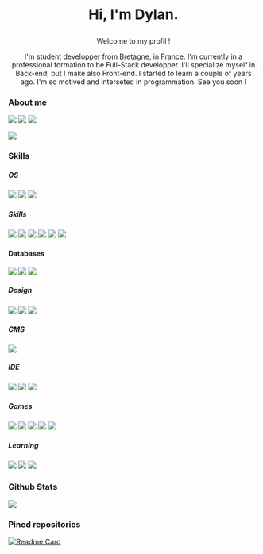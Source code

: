 # <p align="center">Hi, I'm Dylan.</p>
<!--<p align="center"><img src="./Dylan.jpg" alt="Dylan's photo" style="width: 400px;"></img></p>-->

<p align="center">Welcome to my profil !</p>

<p align="center">I'm student developper from Bretagne, in France. I'm currently in a professional formation to be Full-Stack developper. I'll specialize myself in Back-end, but I make also Front-end. I started to learn a couple of years ago. I'm so motived and interseted in programmation. See you soon !</p>

### About me

<a href="https://www.linkedin.com/in/dylan-babonneau"><img src="https://img.shields.io/badge/LinkedIn-0077B5?style=for-the-badge&logo=linkedin&logoColor=white"></img></a>
<a href="https://facebook.com/dylan.babonneau"><img src="https://img.shields.io/badge/Facebook-1877F2?style=for-the-badge&logo=facebook&logoColor=white"></img></a>
<a href="https://instagram.com/dylan.babonneau"><img src="https://img.shields.io/badge/Instagram-E4405F?style=for-the-badge&logo=instagram&logoColor=white"></img></a>

<a href="https://paypal.me/daymortel"><img src="https://img.shields.io/badge/PayPal-00457C?style=for-the-badge&logo=paypal&logoColor=white"></img></a>

### Skills

##### OS

<img src="https://img.shields.io/badge/Windows-0078D6?style=for-the-badge&logo=windows&logoColor=white"></img>
<img src="https://img.shields.io/badge/Linux-FCC624?style=for-the-badge&logo=linux&logoColor=black"></img>
<img src="https://img.shields.io/badge/Android-3DDC84?style=for-the-badge&logo=android&logoColor=white"></img>

##### Skills

<img src="https://img.shields.io/badge/HTML5-E34F26?style=for-the-badge&logo=html5&logoColor=white"></img>
<img src="https://img.shields.io/badge/CSS3-1572B6?style=for-the-badge&logo=css3&logoColor=white"></img>
<img src="https://img.shields.io/badge/JavaScript-323330?style=for-the-badge&logo=javascript&logoColor=F7DF1E"></img>
<img src="https://img.shields.io/badge/Python-FFD43B?style=for-the-badge&logo=python&logoColor=darkgreen"></img>
<img src="https://img.shields.io/badge/C-00599C?style=for-the-badge&logo=c&logoColor=white"></img>
<img src="https://img.shields.io/badge/Node.js-43853D?style=for-the-badge&logo=node.js&logoColor=white"></img>

#### Databases

<img src="https://img.shields.io/badge/MySQL-00000F?style=for-the-badge&logo=mysql&logoColor=white"></img>
<img src="https://img.shields.io/badge/PostgreSQL-316192?style=for-the-badge&logo=postgresql&logoColor=white"></img>
<img src="https://img.shields.io/badge/MariaDB-003545?style=for-the-badge&logo=mariadb&logoColor=white"></img>

##### Design

<img src="https://img.shields.io/badge/blender-%23F5792A.svg?style=for-the-badge&logo=blender&logoColor=white"></img>
<img src="https://img.shields.io/badge/Inkscape-000000?style=for-the-badge&logo=Inkscape&logoColor=white"></img>
<img src="https://img.shields.io/badge/Figma-F24E1E?style=for-the-badge&logo=figma&logoColor=white"></img>

##### CMS

<img src="https://img.shields.io/badge/Wordpress-21759B?style=for-the-badge&logo=wordpress&logoColor=white"></img>

##### IDE

<img src="https://img.shields.io/badge/Visual_Studio-5C2D91?style=for-the-badge&logo=visual%20studio&logoColor=white"></img>
<img src="https://img.shields.io/badge/Visual_Studio_Code-0078D4?style=for-the-badge&logo=visual%20studio%20code&logoColor=white"></img>
<img src="https://img.shields.io/badge/Notepad++-90E59A.svg?style=for-the-badge&logo=notepad%2B%2B&logoColor=black"></img>

##### Games

<img src="https://img.shields.io/badge/PlayStation-003791?style=for-the-badge&logo=playstation&logoColor=white"></img>
<img src="https://img.shields.io/badge/Xbox-107C10?style=for-the-badge&logo=xbox&logoColor=white"></img>
<img src="https://img.shields.io/badge/Steam-000000?style=for-the-badge&logo=steam&logoColor=white"></img>
<img src="https://img.shields.io/badge/Epic%20Games-313131?style=for-the-badge&logo=Epic%20Games&logoColor=white"></img>
<img src="https://img.shields.io/badge/Origin-F56C2D?style=for-the-badge&logo=origin&logoColor=white"></img>

##### Learning

<img src="https://img.shields.io/badge/PHP-777BB4?style=for-the-badge&logo=php&logoColor=white"></img>
<img src="https://img.shields.io/badge/C%23-239120?style=for-the-badge&logo=c-sharp&logoColor=white"></img>
<img src="https://img.shields.io/badge/GODOT-%23FFFFFF.svg?style=for-the-badge&logo=godot-engine"></img>

### Github Stats

<img src="https://github-readme-stats.vercel.app/api/top-langs/?username=Daymortel"></img>

### Pined repositories

[![Readme Card](https://github-readme-stats.vercel.app/api/pin/?username=Daymortel&repo=porto-dylan)](https://daymortel.github.io/porto-dylan/)

